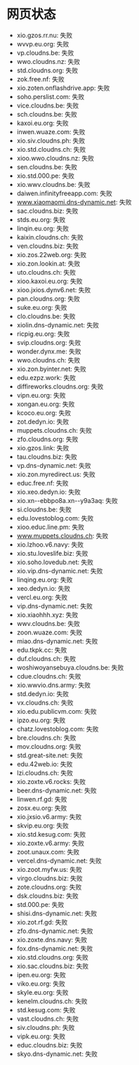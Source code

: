 # 网页状态
- xio.gzos.rr.nu: 失败
- wvvp.eu.org: 失败
- vp.cloudns.be: 失败
- wwo.cloudns.nz: 失败
- std.cloudns.org: 失败
- zok.free.nf: 失败
- xio.zoten.onflashdrive.app: 失败
- soho.perslist.com: 失败
- vice.cloudns.be: 失败
- sch.cloudns.be: 失败
- kaxoi.eu.org: 失败
- inwen.wuaze.com: 失败
- xio.siv.cloudns.ph: 失败
- xio.std.cloudns.ch: 失败
- xioo.wwo.cloudns.nz: 失败
- sen.cloudns.be: 失败
- xio.std.000.pe: 失败
- xio.wwv.cloudns.be: 失败
- daiwen.infinityfreeapp.com: 失败
- www.xiaomaomi.dns-dynamic.net: 失败
- sac.cloudns.biz: 失败
- stds.eu.org: 失败
- linqin.eu.org: 失败
- kaixin.cloudns.ch: 失败
- ven.cloudns.biz: 失败
- xio.zos.22web.org: 失败
- xio.zon.lookin.at: 失败
- uto.cloudns.ch: 失败
- xioo.kaxoi.eu.org: 失败
- xioo.jxios.dynv6.net: 失败
- pan.cloudns.org: 失败
- suke.eu.org: 失败
- clo.cloudns.be: 失败
- xiolin.dns-dynamic.net: 失败
- ricpig.eu.org: 失败
- svip.cloudns.org: 失败
- wonder.dynx.me: 失败
- wwo.cloudns.ch: 失败
- xio.zon.byinter.net: 失败
- edu.ezpz.work: 失败
- diffireworks.cloudns.org: 失败
- vipn.eu.org: 失败
- xongan.eu.org: 失败
- kcoco.eu.org: 失败
- zot.dedyn.io: 失败
- muppets.cloudns.ch: 失败
- zfo.cloudns.org: 失败
- xio.gzos.link: 失败
- tau.cloudns.biz: 失败
- vp.dns-dynamic.net: 失败
- xio.zon.myredirect.us: 失败
- educ.free.nf: 失败
- xio.xeo.dedyn.io: 失败
- xio.xn--ebbpo8a.xn--y9a3aq: 失败
- si.cloudns.be: 失败
- edu.lovestoblog.com: 失败
- xioo.educ.line.pm: 失败
- www.muppets.cloudns.ch: 失败
- xio.lzhoo.v6.navy: 失败
- xio.stu.loveslife.biz: 失败
- xio.soho.lovedub.net: 失败
- xio.vip.dns-dynamic.net: 失败
- linqing.eu.org: 失败
- xeo.dedyn.io: 失败
- vercl.eu.org: 失败
- vip.dns-dynamic.net: 失败
- xio.xiaohhh.xyz: 失败
- wwv.cloudns.be: 失败
- zoon.wuaze.com: 失败
- miao.dns-dynamic.net: 失败
- edu.tkpk.cc: 失败
- duf.cloudns.ch: 失败
- woshiwoyansebuya.cloudns.be: 失败
- cdue.cloudns.ch: 失败
- xio.wwvio.dns.army: 失败
- std.dedyn.io: 失败
- vx.cloudns.ch: 失败
- xio.edu.publicvm.com: 失败
- ipzo.eu.org: 失败
- chatz.lovestoblog.com: 失败
- bre.cloudns.ch: 失败
- mov.cloudns.org: 失败
- std.great-site.net: 失败
- edu.42web.io: 失败
- lzi.cloudns.ch: 失败
- xio.zoxte.v6.rocks: 失败
- beer.dns-dynamic.net: 失败
- linwen.rf.gd: 失败
- zosx.eu.org: 失败
- xio.jxsio.v6.army: 失败
- skvip.eu.org: 失败
- xio.std.kesug.com: 失败
- xio.zoxte.v6.army: 失败
- zoot.unaux.com: 失败
- vercel.dns-dynamic.net: 失败
- xio.zoot.myfw.us: 失败
- virgo.cloudns.biz: 失败
- zote.cloudns.org: 失败
- dsk.cloudns.biz: 失败
- std.000.pe: 失败
- shisi.dns-dynamic.net: 失败
- xio.zot.rf.gd: 失败
- zfo.dns-dynamic.net: 失败
- xio.zoxte.dns.navy: 失败
- fox.dns-dynamic.net: 失败
- xio.std.cloudns.org: 失败
- xio.sac.cloudns.biz: 失败
- ipen.eu.org: 失败
- viko.eu.org: 失败
- skyle.eu.org: 失败
- kenelm.cloudns.ch: 失败
- std.kesug.com: 失败
- vast.cloudns.ch: 失败
- siv.cloudns.ph: 失败
- vipk.eu.org: 失败
- educ.cloudns.biz: 失败
- skyo.dns-dynamic.net: 失败
